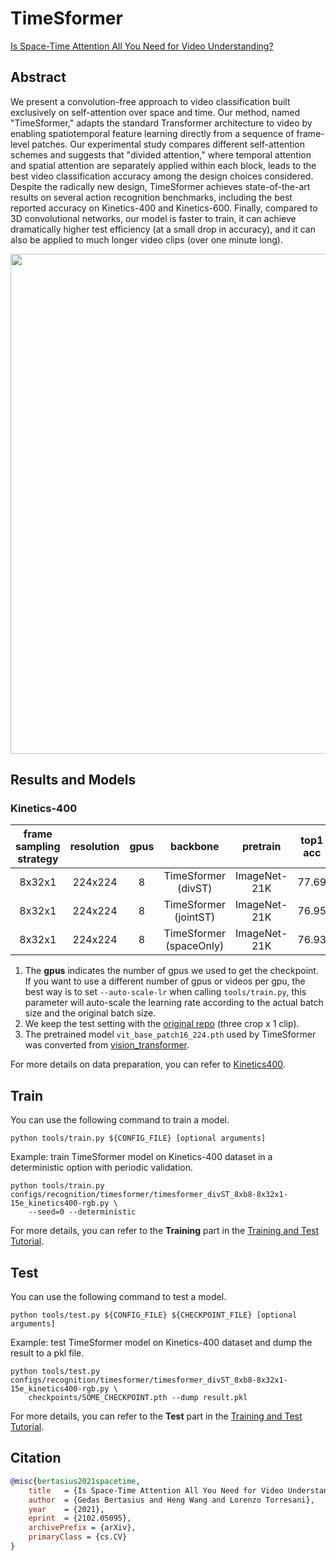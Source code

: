 # TimeSformer

[Is Space-Time Attention All You Need for Video Understanding?](https://arxiv.org/abs/2102.05095)

<!-- [ALGORITHM] -->

## Abstract

<!-- [ABSTRACT] -->

We present a convolution-free approach to video classification built exclusively on self-attention over space and time. Our method, named "TimeSformer," adapts the standard Transformer architecture to video by enabling spatiotemporal feature learning directly from a sequence of frame-level patches. Our experimental study compares different self-attention schemes and suggests that "divided attention," where temporal attention and spatial attention are separately applied within each block, leads to the best video classification accuracy among the design choices considered. Despite the radically new design, TimeSformer achieves state-of-the-art results on several action recognition benchmarks, including the best reported accuracy on Kinetics-400 and Kinetics-600. Finally, compared to 3D convolutional networks, our model is faster to train, it can achieve dramatically higher test efficiency (at a small drop in accuracy), and it can also be applied to much longer video clips (over one minute long).

<!-- [IMAGE] -->

<div align=center>
<img src="https://user-images.githubusercontent.com/34324155/143018542-7f782ec9-dca2-495e-9043-c13ad941a25c.png" width="800"/>
</div>

## Results and Models

### Kinetics-400

| frame sampling strategy | resolution | gpus |        backbone         |   pretrain   | top1 acc | top5 acc | testing protocol | FLOPs | params |             config             |             ckpt             |             log             |
| :---------------------: | :--------: | :--: | :---------------------: | :----------: | :------: | :------: | :--------------: | :---: | :----: | :----------------------------: | :--------------------------: | :-------------------------: |
|         8x32x1          |  224x224   |  8   |   TimeSformer (divST)   | ImageNet-21K |  77.69   |  93.45   | 1 clip x 3 crop  | 196G  |  122M  | [config](/configs/recognition/timesformer/timesformer_divST_8xb8-8x32x1-15e_kinetics400-rgb.py) | [ckpt](https://download.openmmlab.com/mmaction/v1.0/recognition/timesformer/timesformer_divST_8xb8-8x32x1-15e_kinetics400-rgb/timesformer_divST_8xb8-8x32x1-15e_kinetics400-rgb_20220815-a4d0d01f.pth) | [log](https://download.openmmlab.com/mmaction/v1.0/recognition/timesformer/timesformer_divST_8xb8-8x32x1-15e_kinetics400-rgb/timesformer_divST_8xb8-8x32x1-15e_kinetics400-rgb.log) |
|         8x32x1          |  224x224   |  8   |  TimeSformer (jointST)  | ImageNet-21K |  76.95   |  93.28   | 1 clip x 3 crop  | 180G  | 86.11M | [config](/configs/recognition/timesformer/timesformer_jointST_8xb8-8x32x1-15e_kinetics400-rgb.py) | [ckpt](https://download.openmmlab.com/mmaction/v1.0/recognition/timesformer/timesformer_jointST_8xb8-8x32x1-15e_kinetics400-rgb/timesformer_jointST_8xb8-8x32x1-15e_kinetics400-rgb_20220815-8022d1c0.pth) | [log](https://download.openmmlab.com/mmaction/v1.0/recognition/timesformer/timesformer_jointST_8xb8-8x32x1-15e_kinetics400-rgb/timesformer_jointST_8xb8-8x32x1-15e_kinetics400-rgb.log) |
|         8x32x1          |  224x224   |  8   | TimeSformer (spaceOnly) | ImageNet-21K |  76.93   |  92.88   | 1 clip x 3 crop  | 141G  | 86.11M | [config](/configs/recognition/timesformer/timesformer_spaceOnly_8xb8-8x32x1-15e_kinetics400-rgb.py) | [ckpt](https://download.openmmlab.com/mmaction/v1.0/recognition/timesformer/timesformer_spaceOnly_8xb8-8x32x1-15e_kinetics400-rgb/timesformer_spaceOnly_8xb8-8x32x1-15e_kinetics400-rgb_20220815-78f05367.pth) | [log](https://download.openmmlab.com/mmaction/v1.0/recognition/timesformer/timesformer_spaceOnly_8xb8-8x32x1-15e_kinetics400-rgb/timesformer_spaceOnly_8xb8-8x32x1-15e_kinetics400-rgb.log) |

1. The **gpus** indicates the number of gpus we used to get the checkpoint. If you want to use a different number of gpus or videos per gpu, the best way is to set `--auto-scale-lr` when calling `tools/train.py`, this parameter will auto-scale the learning rate according to the actual batch size and the original batch size.
2. We keep the test setting with the [original repo](https://github.com/facebookresearch/TimeSformer) (three crop x 1 clip).
3. The pretrained model `vit_base_patch16_224.pth` used by TimeSformer was converted from [vision_transformer](https://github.com/google-research/vision_transformer).

For more details on data preparation, you can refer to [Kinetics400](/tools/data/kinetics/README.md).

## Train

You can use the following command to train a model.

```shell
python tools/train.py ${CONFIG_FILE} [optional arguments]
```

Example: train TimeSformer model on Kinetics-400 dataset in a deterministic option with periodic validation.

```shell
python tools/train.py configs/recognition/timesformer/timesformer_divST_8xb8-8x32x1-15e_kinetics400-rgb.py \
    --seed=0 --deterministic
```

For more details, you can refer to the **Training** part in the [Training and Test Tutorial](/docs/en/user_guides/4_train_test.md).

## Test

You can use the following command to test a model.

```shell
python tools/test.py ${CONFIG_FILE} ${CHECKPOINT_FILE} [optional arguments]
```

Example: test TimeSformer model on Kinetics-400 dataset and dump the result to a pkl file.

```shell
python tools/test.py configs/recognition/timesformer/timesformer_divST_8xb8-8x32x1-15e_kinetics400-rgb.py \
    checkpoints/SOME_CHECKPOINT.pth --dump result.pkl
```

For more details, you can refer to the **Test** part in the [Training and Test Tutorial](/docs/en/user_guides/4_train_test.md).

## Citation

```BibTeX
@misc{bertasius2021spacetime,
    title   = {Is Space-Time Attention All You Need for Video Understanding?},
    author  = {Gedas Bertasius and Heng Wang and Lorenzo Torresani},
    year    = {2021},
    eprint  = {2102.05095},
    archivePrefix = {arXiv},
    primaryClass = {cs.CV}
}
```
